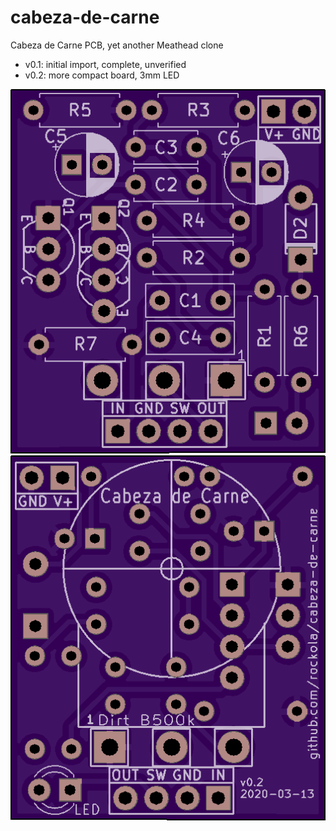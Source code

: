 # cabeza-de-carne
Cabeza de Carne PCB, yet another Meathead clone

* v0.1: initial import, complete, unverified
* v0.2: more compact board, 3mm LED

![Front](https://raw.githubusercontent.com/rockola/cabeza-de-carne/master/images/cabeza-de-carne-oshpark-front.png)
![Back](https://raw.githubusercontent.com/rockola/cabeza-de-carne/master/images/cabeza-de-carne-oshpark-back.png)
